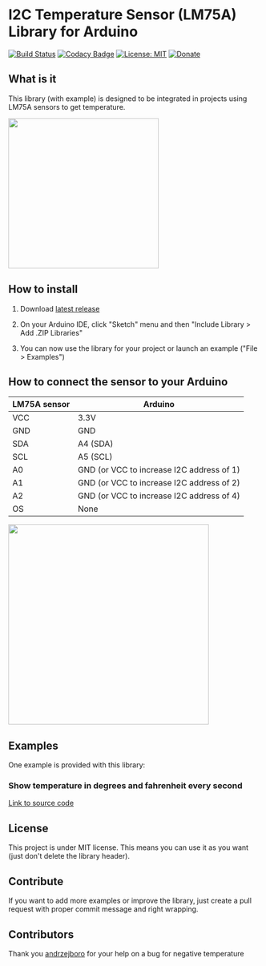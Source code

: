 # I2C Temperature Sensor (LM75A) Library for Arduino
[![Build Status](https://travis-ci.org/QuentinCG/Arduino-LM75A-Temperature-Sensor-Library.svg?branch=master)](https://travis-ci.org/QuentinCG/Arduino-LM75A-Temperature-Sensor-Library) [![Codacy Badge](https://api.codacy.com/project/badge/Grade/4264aac910e4471584e5af61e65497d4)](https://www.codacy.com/manual/QuentinCG/Arduino-LM75A-Temperature-Sensor-Library?utm_source=github.com&amp;utm_medium=referral&amp;utm_content=QuentinCG/Arduino-LM75A-Temperature-Sensor-Library&amp;utm_campaign=Badge_Grade) [![License: MIT](https://img.shields.io/badge/License-MIT-brightgreen.svg)](https://github.com/QuentinCG/Arduino-LM75A-Temperature-Sensor-Library/blob/master/LICENSE.md) [![Donate](https://img.shields.io/badge/Donate-PayPal-blue.svg)](https://paypal.me/QuentinCG)
 
## What is it

This library (with example) is designed to be integrated in projects using LM75A sensors to get temperature.

<img src="device.png" width="300">

## How to install

1) Download <a target="_blank" href="https://github.com/QuentinCG/Arduino-LM75A-Temperature-Sensor-Library/releases/download/1.1.0/LM75A_v1_1_0.zip">latest release</a>

2) On your Arduino IDE, click "Sketch" menu and then "Include Library > Add .ZIP Libraries"

3) You can now use the library for your project or launch an example ("File > Examples")

## How to connect the sensor to your Arduino

|LM75A sensor|Arduino                                  |
|--------    |--------                                 |
|VCC         |3.3V                                     |
|GND         |GND                                      |
|SDA         |A4 (SDA)                                 |
|SCL         |A5 (SCL)                                 |
|A0          |GND (or VCC to increase I2C address of 1)|
|A1          |GND (or VCC to increase I2C address of 2)|
|A2          |GND (or VCC to increase I2C address of 4)|
|OS          |None                                     |

<img src="schematics.png" width="400">

## Examples

One example is provided with this library:

### Show temperature in degrees and fahrenheit every second

<a target="_blank" href="https://github.com/QuentinCG/Arduino-LM75A-Temperature-Sensor-Library/blob/master/examples/LM75A_ShowTemperature/LM75A_ShowTemperature.ino">Link to source code</a>

## License

This project is under MIT license. This means you can use it as you want (just don't delete the library header).

## Contribute

If you want to add more examples or improve the library, just create a pull request with proper commit message and right wrapping.

## Contributors

Thank you <a target="_blank" href="https://github.com/andrzejboro">andrzejboro</a> for your help on a bug for negative temperature

